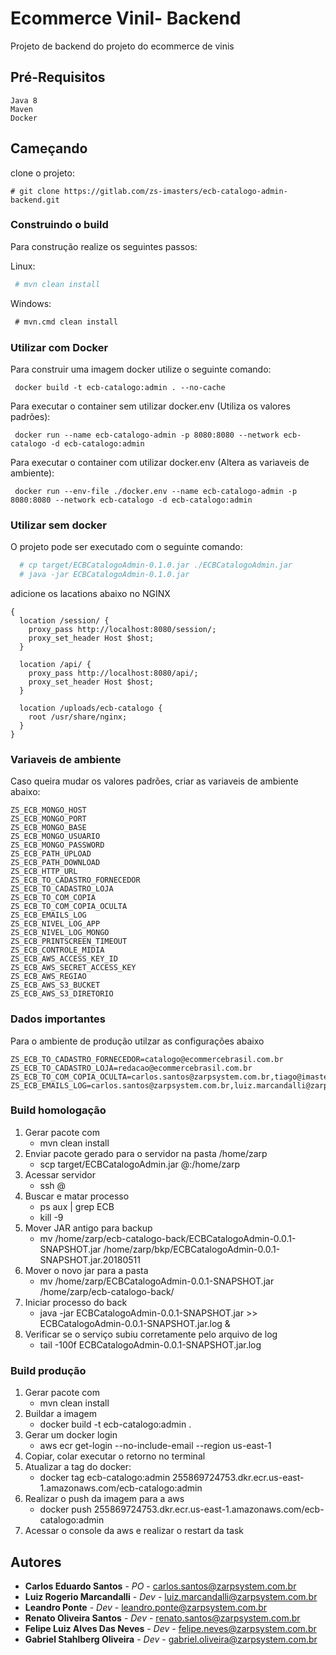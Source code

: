 # Ecommerce Vinil- Backend

Projeto de backend do projeto do ecommerce de vinis

## Pré-Requisitos


```
Java 8
Maven
Docker
```

## Cameçando

clone o projeto:

```
# git clone https://gitlab.com/zs-imasters/ecb-catalogo-admin-backend.git
```


### Construindo o build

Para construção realize os seguintes passos:

Linux:

```bash
 # mvn clean install
```

Windows:

```cmd
 # mvn.cmd clean install
```

### Utilizar com Docker
Para construir uma imagem docker utilize o seguinte comando:
```
 docker build -t ecb-catalogo:admin . --no-cache
```

Para executar o container sem utilizar docker.env (Utiliza os valores padrões):
```
 docker run --name ecb-catalogo-admin -p 8080:8080 --network ecb-catalogo -d ecb-catalogo:admin
```

Para executar o container com utilizar docker.env (Altera as variaveis de ambiente):
```
 docker run --env-file ./docker.env --name ecb-catalogo-admin -p 8080:8080 --network ecb-catalogo -d ecb-catalogo:admin
```

### Utilizar sem docker

O projeto pode ser executado com o seguinte comando:
```bash
  # cp target/ECBCatalogoAdmin-0.1.0.jar ./ECBCatalogoAdmin.jar
  # java -jar ECBCatalogoAdmin-0.1.0.jar
```
adicione os lacations abaixo no NGINX
```
{
  location /session/ { 
    proxy_pass http://localhost:8080/session/;
    proxy_set_header Host $host;
  }
  
  location /api/ { 
    proxy_pass http://localhost:8080/api/;
    proxy_set_header Host $host; 
  }
  
  location /uploads/ecb-catalogo { 
    root /usr/share/nginx; 
  }
}
```
### Variaveis de ambiente
Caso queira mudar os valores padrões, criar as variaveis de ambiente abaixo:
```
ZS_ECB_MONGO_HOST
ZS_ECB_MONGO_PORT
ZS_ECB_MONGO_BASE
ZS_ECB_MONGO_USUARIO
ZS_ECB_MONGO_PASSWORD
ZS_ECB_PATH_UPLOAD
ZS_ECB_PATH_DOWNLOAD
ZS_ECB_HTTP_URL
ZS_ECB_TO_CADASTRO_FORNECEDOR
ZS_ECB_TO_CADASTRO_LOJA
ZS_ECB_TO_COM_COPIA
ZS_ECB_TO_COM_COPIA_OCULTA
ZS_ECB_EMAILS_LOG
ZS_ECB_NIVEL_LOG_APP
ZS_ECB_NIVEL_LOG_MONGO
ZS_ECB_PRINTSCREEN_TIMEOUT
ZS_ECB_CONTROLE_MIDIA
ZS_ECB_AWS_ACCESS_KEY_ID
ZS_ECB_AWS_SECRET_ACCESS_KEY
ZS_ECB_AWS_REGIAO
ZS_ECB_AWS_S3_BUCKET
ZS_ECB_AWS_S3_DIRETORIO
```
### Dados importantes
Para o ambiente de produção utilzar as configurações abaixo
```
ZS_ECB_TO_CADASTRO_FORNECEDOR=catalogo@ecommercebrasil.com.br
ZS_ECB_TO_CADASTRO_LOJA=redacao@ecommercebrasil.com.br
ZS_ECB_TO_COM_COPIA_OCULTA=carlos.santos@zarpsystem.com.br,tiago@imasters.com.br
ZS_ECB_EMAILS_LOG=carlos.santos@zarpsystem.com.br,luiz.marcandalli@zarpsystem.com.br
```

### Build homologação
1. Gerar pacote com
	* mvn clean install
2. Enviar pacote gerado para o servidor na pasta /home/zarp
	* scp target/ECBCatalogoAdmin.jar <user>@<ip>:/home/zarp
3. Acessar servidor
	* ssh <user>@<ip>
4. Buscar e matar processo
	* ps aux | grep ECB
	* kill -9 <ID>
5. Mover JAR antigo para backup
	* mv /home/zarp/ecb-catalogo-back/ECBCatalogoAdmin-0.0.1-SNAPSHOT.jar /home/zarp/bkp/ECBCatalogoAdmin-0.0.1-SNAPSHOT.jar.20180511
6. Mover o novo jar para a pasta
	* mv /home/zarp/ECBCatalogoAdmin-0.0.1-SNAPSHOT.jar /home/zarp/ecb-catalogo-back/
7. Iniciar processo do back
	* java -jar ECBCatalogoAdmin-0.0.1-SNAPSHOT.jar >> ECBCatalogoAdmin-0.0.1-SNAPSHOT.jar.log &
8. Verificar se o serviço subiu corretamente pelo arquivo de log
	* tail -100f ECBCatalogoAdmin-0.0.1-SNAPSHOT.jar.log

### Build produção
1. Gerar pacote com
	* mvn clean install
2. Buildar a imagem
	* docker build -t ecb-catalogo:admin . 
3. Gerar um docker login
    * aws ecr get-login --no-include-email --region us-east-1
4. Copiar, colar executar o retorno no terminal
5. Atualizar a tag do docker:
    * docker tag ecb-catalogo:admin 255869724753.dkr.ecr.us-east-1.amazonaws.com/ecb-catalogo:admin
6. Realizar o push da imagem para a aws
    * docker push 255869724753.dkr.ecr.us-east-1.amazonaws.com/ecb-catalogo:admin
7. Acessar o console da aws e realizar o restart da task    

## Autores
* **Carlos Eduardo Santos**    - *PO* - [carlos.santos@zarpsystem.com.br ](https://gitlab.com/carlao.br)
* **Luiz Rogerio Marcandalli** - *Dev* - [luiz.marcandalli@zarpsystem.com.br ](https://gitlab.com/rogerio.marcandalli)
* **Leandro Ponte** - *Dev*    - [leandro.ponte@zarpsystem.com.br ](https://gitlab.com/leandro.ponte)
* **Renato Oliveira Santos**   - *Dev* - [renato.santos@zarpsystem.com.br ](https://gitlab.com/nato_santos)
* **Felipe Luiz Alves Das Neves** - *Dev* - [felipe.neves@zarpsystem.com.br ](https://gitlab.com/felipeneves578)
* **Gabriel Stahlberg Oliveira** - *Dev* - [gabriel.oliveira@zarpsystem.com.br ](https://gitlab.com/Gabriel_Stahlberg)